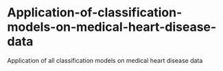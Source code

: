# Application-of-classification-models-on-medical-heart-disease-data
Application of all classification models on medical heart disease data
